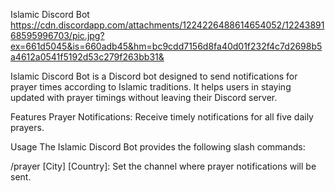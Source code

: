 Islamic Discord Bot
<https://cdn.discordapp.com/attachments/1224226488614654052/1224389168595996703/pic.jpg?ex=661d5045&is=660adb45&hm=bc9cdd7156d8fa40d01f232f4c7d2698b5a4612a0541f5192d53c279f263bb31&>

Islamic Discord Bot is a Discord bot designed to send notifications for prayer times according to Islamic traditions. It helps users in staying updated with prayer timings without leaving their Discord server.

Features
Prayer Notifications: Receive timely notifications for all five daily prayers.

Usage
The Islamic Discord Bot provides the following slash commands:

/prayer [City] [Country]: Set the channel where prayer notifications will be sent.
